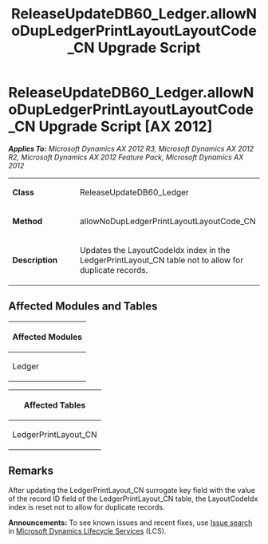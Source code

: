 ﻿---
title: ReleaseUpdateDB60_Ledger.allowNoDupLedgerPrintLayoutLayoutCode_CN Upgrade Script
TOCTitle: ReleaseUpdateDB60_Ledger.allowNoDupLedgerPrintLayoutLayoutCode_CN Upgrade Script
ms:assetid: 803e91f9-408f-daba-c42b-8b41b5fb1d7b
ms:mtpsurl: https://msdn.microsoft.com/en-us/library/JJ685898(v=AX.60)
ms:contentKeyID: 49709352
ms.date: 05/18/2015
mtps_version: v=AX.60
---

# ReleaseUpdateDB60\_Ledger.allowNoDupLedgerPrintLayoutLayoutCode\_CN Upgrade Script [AX 2012]


_**Applies To:** Microsoft Dynamics AX 2012 R3, Microsoft Dynamics AX 2012 R2, Microsoft Dynamics AX 2012 Feature Pack, Microsoft Dynamics AX 2012_

<table>
<colgroup>
<col style="width: 50%" />
<col style="width: 50%" />
</colgroup>
<tbody>
<tr class="odd">
<td><p><strong>Class</strong></p></td>
<td><p>ReleaseUpdateDB60_Ledger</p></td>
</tr>
<tr class="even">
<td><p><strong>Method</strong></p></td>
<td><p>allowNoDupLedgerPrintLayoutLayoutCode_CN</p></td>
</tr>
<tr class="odd">
<td><p><strong>Description</strong></p></td>
<td><p>Updates the LayoutCodeIdx index in the LedgerPrintLayout_CN table not to allow for duplicate records.</p></td>
</tr>
</tbody>
</table>


## Affected Modules and Tables

<table>
<colgroup>
<col style="width: 100%" />
</colgroup>
<thead>
<tr class="header">
<th><p>Affected Modules</p></th>
</tr>
</thead>
<tbody>
<tr class="odd">
<td><p>Ledger</p></td>
</tr>
</tbody>
</table>


<table>
<colgroup>
<col style="width: 100%" />
</colgroup>
<thead>
<tr class="header">
<th><p>Affected Tables</p></th>
</tr>
</thead>
<tbody>
<tr class="odd">
<td><p>LedgerPrintLayout_CN</p></td>
</tr>
</tbody>
</table>


## Remarks

After updating the LedgerPrintLayout\_CN surrogate key field with the value of the record ID field of the LedgerPrintLayout\_CN table, the LayoutCodeIdx index is reset not to allow for duplicate records.

  
**Announcements:** To see known issues and recent fixes, use [Issue search](http://go.microsoft.com/fwlink/?linkid=389258) in [Microsoft Dynamics Lifecycle Services](http://go.microsoft.com/fwlink/?linkid=306505) (LCS).


